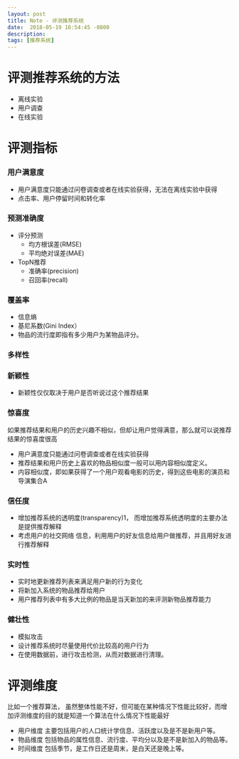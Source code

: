```yaml
---
layout: post
title: Note - 评测推荐系统
date:  2018-05-19 16:54:45 -0800
description: 
tags: [推荐系统]
---
```


# 评测推荐系统的方法

- 离线实验
- 用户调查
- 在线实验 

# 评测指标 

### 用户满意度
- 用户满意度只能通过问卷调查或者在线实验获得，无法在离线实验中获得
- 点击率、用户停留时间和转化率

### 预测准确度 
- 评分预测 
    - 均方根误差(RMSE)
    - 平均绝对误差(MAE)
- TopN推荐 
    - 准确率(precision)
    - 召回率(recall)

### 覆盖率
- 信息熵
- 基尼系数(Gini Index）
- 物品的流行度即指有多少用户为某物品评分。

### 多样性

### 新颖性
- 新颖性仅仅取决于用户是否听说过这个推荐结果 
 
### 惊喜度 
如果推荐结果和用户的历史兴趣不相似，但却让用户觉得满意，那么就可以说推荐结果的惊喜度很高 
- 用户满意度只能通过问卷调查或者在线实验获得
- 推荐结果和用户历史上喜欢的物品相似度一般可以用内容相似度定义。
- 内容相似度，即如果获得了一个用户观看电影的历史，得到这些电影的演员和导演集合A

### 信任度 
- 增加推荐系统的透明度(transparency)1， 而增加推荐系统透明度的主要办法是提供推荐解释 
- 考虑用户的社交网络 信息，利用用户的好友信息给用户做推荐，并且用好友进行推荐解释 

### 实时性 
- 实时地更新推荐列表来满足用户新的行为变化
- 将新加入系统的物品推荐给用户 
- 用户推荐列表中有多大比例的物品是当天新加的来评测新物品推荐能力 

### 健壮性 
- 模拟攻击 
- 设计推荐系统时尽量使用代价比较高的用户行为
- 在使用数据前，进行攻击检测，从而对数据进行清理。



# 评测维度

比如一个推荐算法， 虽然整体性能不好，但可能在某种情况下性能比较好，而增加评测维度的目的就是知道一个算法在什么情况下性能最好 

- 用户维度  主要包括用户的人口统计学信息、活跃度以及是不是新用户等。
- 物品维度 包括物品的属性信息、流行度、平均分以及是不是新加入的物品等。
- 时间维度 包括季节，是工作日还是周末，是白天还是晚上等。

